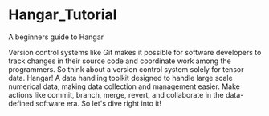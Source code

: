 # Hangar_Tutorial
A beginners guide to Hangar

Version control systems like Git makes it possible for software developers to track changes in their source code and coordinate work among the programmers. So think about a version control system solely for tensor data. Hangar! A data handling toolkit designed to handle large scale numerical data, making data collection and management easier. Make actions like commit, branch, merge, revert, and collaborate in the data-defined software era. So let's dive right into it!
